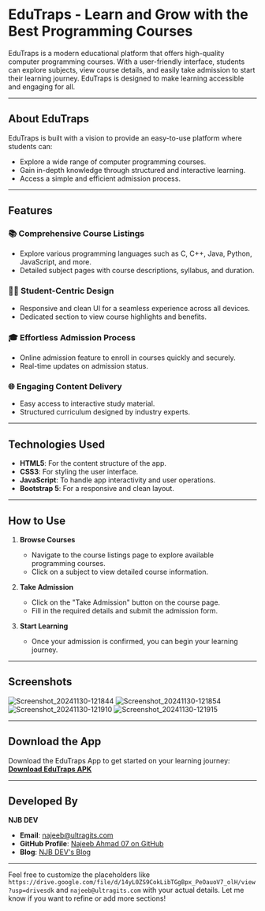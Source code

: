 # **EduTraps - Learn and Grow with the Best Programming Courses**

EduTraps is a modern educational platform that offers high-quality computer programming courses. With a user-friendly interface, students can explore subjects, view course details, and easily take admission to start their learning journey. EduTraps is designed to make learning accessible and engaging for all.

---

## **About EduTraps**

EduTraps is built with a vision to provide an easy-to-use platform where students can:  
- Explore a wide range of computer programming courses.  
- Gain in-depth knowledge through structured and interactive learning.  
- Access a simple and efficient admission process.  

---

## **Features**

### 📚 **Comprehensive Course Listings**  
- Explore various programming languages such as C, C++, Java, Python, JavaScript, and more.  
- Detailed subject pages with course descriptions, syllabus, and duration.  

### 🧑‍💻 **Student-Centric Design**  
- Responsive and clean UI for a seamless experience across all devices.  
- Dedicated section to view course highlights and benefits.  

### 🎓 **Effortless Admission Process**  
- Online admission feature to enroll in courses quickly and securely.  
- Real-time updates on admission status.  

### 🌐 **Engaging Content Delivery**  
- Easy access to interactive study material.  
- Structured curriculum designed by industry experts.  

---

## **Technologies Used**

- **HTML5**: For the content structure of the app.  
- **CSS3**: For styling the user interface.  
- **JavaScript**: To handle app interactivity and user operations.  
- **Bootstrap 5**: For a responsive and clean layout.  

---

## **How to Use**

1. **Browse Courses**  
   - Navigate to the course listings page to explore available programming courses.  
   - Click on a subject to view detailed course information.  

2. **Take Admission**  
   - Click on the "Take Admission" button on the course page.  
   - Fill in the required details and submit the admission form.  

3. **Start Learning**  
   - Once your admission is confirmed, you can begin your learning journey.  

---

## **Screenshots**

![Screenshot_20241130-121844](https://github.com/user-attachments/assets/efba827f-7885-4712-a1f2-5f58b79e5441)
![Screenshot_20241130-121854](https://github.com/user-attachments/assets/9834ad36-85a3-431a-9a3f-4ad0f4cbbfa0)
![Screenshot_20241130-121910](https://github.com/user-attachments/assets/e8eb6690-525d-4690-af06-eed93acb4e4c)
![Screenshot_20241130-121915](https://github.com/user-attachments/assets/5d6cab49-d0d5-4da9-88d1-6307b4a633a0)

---

## **Download the App**  
Download the EduTraps App to get started on your learning journey:  
**[Download EduTraps APK](https://drive.google.com/file/d/14yL0ZS9CokLibTGgBpx_PeOauoV7_olH/view?usp=drivesdk)**  

---

## **Developed By**  
**NJB DEV**  

- **Email**: [najeeb@ultragits.com](mailto:najeeb@ultragits.com)  
- **GitHub Profile**: [Najeeb Ahmad 07 on GitHub](https://github.com/najeebahmad07)  
- **Blog**: [NJB DEV's Blog](https://najeebahmad07.blogspot.com/)  

---

Feel free to customize the placeholders like `https://drive.google.com/file/d/14yL0ZS9CokLibTGgBpx_PeOauoV7_olH/view?usp=drivesdk` and `najeeb@ultragits.com` with your actual details. Let me know if you want to refine or add more sections!
